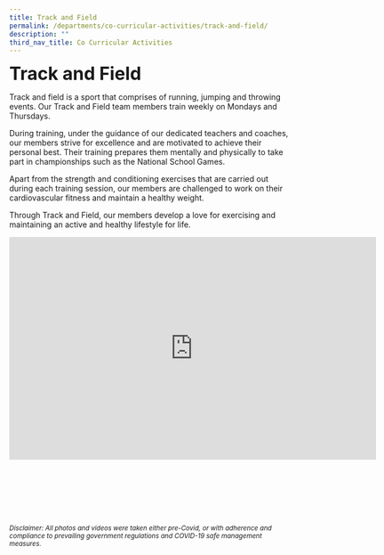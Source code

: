 ```yaml
---
title: Track and Field
permalink: /departments/co-curricular-activities/track-and-field/
description: ""
third_nav_title: Co Curricular Activities
---
```

<b><font size="6">Track and Field</font></b>

Track and field is a sport that comprises of running, jumping and throwing events. Our Track and Field team members train weekly on&nbsp;Mondays and Thursdays.  
  
During training, under the guidance of our dedicated teachers&nbsp;and coaches, our members strive for excellence and are motivated to achieve their personal best. Their training prepares them mentally and physically to take part in championships such as the National School Games.  
  
Apart from the strength and conditioning exercises that are carried out during each training session, our members are challenged to work on their cardiovascular fitness and maintain a healthy weight.  
  
Through Track and Field, our members develop a love for exercising and maintaining an active and healthy lifestyle for life.

<center>

<iframe allowfullscreen="true" height="400" width="660" frameborder="0" src="https://docs.google.com/presentation/d/e/2PACX-1vSyKVZ-ba1WRH-tkCfMhtpjmuHn8gPFEMmjSdKvNzTCj66g_JbAFXH8xjBTRLwPY0Cidau6lnsbDZuQ/embed?start=true&amp;loop=true&amp;delayms=5000"></iframe>

</center>

<br><br><br><br><br><br>
<sup>_Disclaimer: All photos and videos were taken either pre-Covid, or with adherence and compliance to prevailing government regulations and COVID-19 safe management measures._</sup>